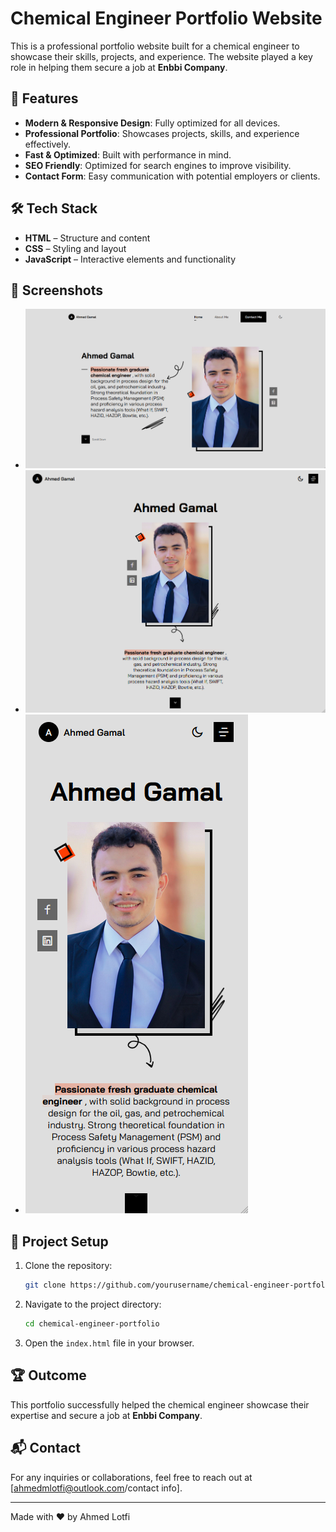 # Chemical Engineer Portfolio Website

This is a professional portfolio website built for a chemical engineer to showcase their skills, projects, and experience. The website played a key role in helping them secure a job at **Enbbi Company**.

## 🚀 Features

- **Modern & Responsive Design**: Fully optimized for all devices.
- **Professional Portfolio**: Showcases projects, skills, and experience effectively.
- **Fast & Optimized**: Built with performance in mind.
- **SEO Friendly**: Optimized for search engines to improve visibility.
- **Contact Form**: Easy communication with potential employers or clients.

## 🛠️ Tech Stack

- **HTML** – Structure and content
- **CSS** – Styling and layout
- **JavaScript** – Interactive elements and functionality

## 📸 Screenshots

- ![Desktop](screenshots/desktopView.png)
- ![Tablet](screenshots/TabletView.png)
- ![Mobile](screenshots/phoneView.png)

## 📂 Project Setup

1. Clone the repository:
   ```bash
   git clone https://github.com/yourusername/chemical-engineer-portfolio.git
   ```
2. Navigate to the project directory:
   ```bash
   cd chemical-engineer-portfolio
   ```
3. Open the `index.html` file in your browser.

## 🏆 Outcome

This portfolio successfully helped the chemical engineer showcase their expertise and secure a job at **Enbbi Company**.

## 📬 Contact

For any inquiries or collaborations, feel free to reach out at [ahmedmlotfi@outlook.com/contact info].

---

Made with ❤️ by Ahmed Lotfi
